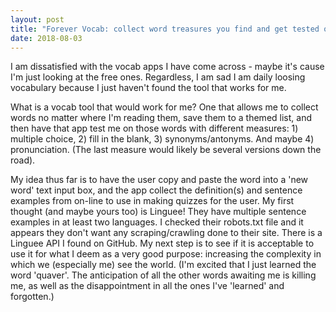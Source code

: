 ```yaml
---
layout: post
title: "Forever Vocab: collect word treasures you find and get tested on them later"
date: 2018-08-03
---
```


I am dissatisfied with the vocab apps I have come across - maybe it's cause I'm just looking at the free ones. Regardless, I am sad I am daily loosing vocabulary because I just haven't found the tool that works for me.

What is a vocab tool that would work for me? One that allows me to collect words no matter where I'm reading them, save them to a themed list, and then have that app test me on those words with different measures: 1) multiple choice, 2) fill in the blank, 3) synonyms/antonyms. And maybe 4) pronunciation. (The last measure would likely be several versions down the road).

My idea thus far is to have the user copy and paste the word into a 'new word' text input box, and the app collect the definition(s) and sentence examples from on-line to use in making quizzes for the user. My first thought (and maybe yours too) is Linguee! They have multiple sentence examples in at least two languages. I checked their robots.txt file and it appears they don't want any scraping/crawling done to their site. There is a Linguee API I found on GitHub. My next step is to see if it is acceptable to use it for what I deem as a very good purpose: increasing the complexity in which we (especially me) see the world. (I'm excited that I just learned the word 'quaver'. The anticipation of all the other words awaiting me is killing me, as well as the disappointment in all the ones I've 'learned' and forgotten.)
